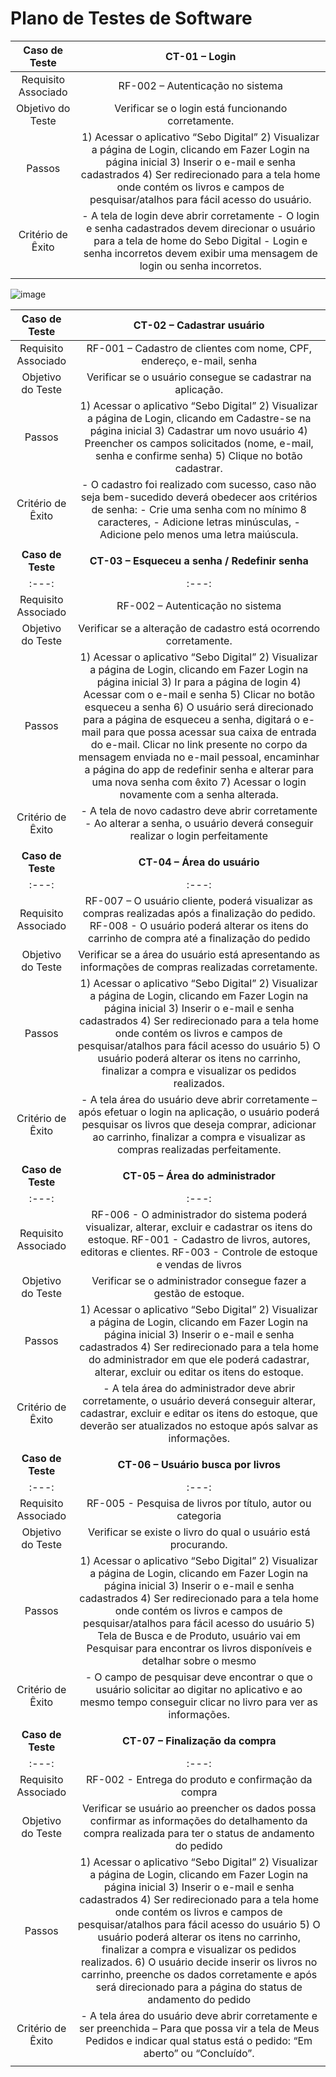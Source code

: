 # Plano de Testes de Software

| **Caso de Teste** 	| **CT-01 – Login** 	|
|:---:	|:---:	|
|	Requisito Associado 	| RF-002 – Autenticação no sistema |
| Objetivo do Teste 	| Verificar se o login está funcionando corretamente. |
| Passos 	| 1) Acessar o aplicativo “Sebo Digital” 2) Visualizar a página de Login, clicando em Fazer Login na página inicial 3) Inserir o e-mail e senha cadastrados 4) Ser redirecionado para a tela home onde contém os livros e campos de pesquisar/atalhos para fácil acesso do usuário. |
|Critério de Êxito | - A tela de login deve abrir corretamente - O login e senha cadastrados devem direcionar o usuário para a tela de home do Sebo Digital - Login e senha incorretos devem exibir uma mensagem de login ou senha incorretos. |
|  	|  	|

![image](https://user-images.githubusercontent.com/103009155/229194342-dce48986-b6bc-41bc-aa8b-e8b91d59a059.png)

| **Caso de Teste** 	| **CT-02 – Cadastrar usuário** 	|
|:---:	|:---:	|
|	Requisito Associado 	| RF-001 – Cadastro de clientes com nome, CPF, endereço, e-mail, senha |
| Objetivo do Teste 	| Verificar se o usuário consegue se cadastrar na aplicação. |
| Passos 	| 1) Acessar o aplicativo “Sebo Digital” 2) Visualizar a página de Login, clicando em Cadastre-se na página inicial 3) Cadastrar um novo usuário 4) Preencher os campos solicitados (nome, e-mail, senha e confirme senha) 5) Clique no botão cadastrar. |
|Critério de Êxito | - O cadastro foi realizado com sucesso, caso não seja bem-sucedido deverá obedecer aos critérios de senha: - Crie uma senha com no mínimo 8 caracteres, - Adicione letras minúsculas, -Adicione pelo menos uma letra maiúscula. |
|  	|  	|
| **Caso de Teste** 	| **CT-03 – Esqueceu a senha / Redefinir senha** 	|
|:---:	|:---:	|
|	Requisito Associado 	| RF-002 – Autenticação no sistema |
| Objetivo do Teste 	| Verificar se a alteração de cadastro está ocorrendo corretamente. |
| Passos 	| 1) Acessar o aplicativo “Sebo Digital” 2) Visualizar a página de Login, clicando em Fazer Login na página inicial 3) Ir para a página de login 4) Acessar com o e-mail e senha 5) Clicar no botão esqueceu a senha 6) O usuário será direcionado para a página de esqueceu a senha, digitará o e-mail para que possa acessar sua caixa de entrada do e-mail. Clicar no link presente no corpo da mensagem enviada no e-mail pessoal, encaminhar a página do app de redefinir senha e alterar para uma nova senha com êxito 7) Acessar o login novamente com a senha alterada. |
|Critério de Êxito | - A tela de novo cadastro deve abrir corretamente - Ao alterar a senha, o usuário deverá conseguir realizar o login perfeitamente |
|  	|  	|
| **Caso de Teste** 	| **CT-04 – Área do usuário** 	|
|:---:	|:---:	|
|	Requisito Associado 	| RF-007 –  O usuário cliente, poderá visualizar as compras realizadas após a finalização do pedido. RF-008 - O usuário poderá alterar os itens do carrinho de compra até a finalização do pedido |
| Objetivo do Teste 	| Verificar se a área do usuário está apresentando as informações de compras realizadas corretamente. |
| Passos 	| 1) Acessar o aplicativo “Sebo Digital” 2) Visualizar a página de Login, clicando em Fazer Login na página inicial 3) Inserir o e-mail e senha cadastrados 4) Ser redirecionado para a tela home onde contém os livros e campos de pesquisar/atalhos para fácil acesso do usuário 5) O usuário poderá alterar os itens no carrinho, finalizar a compra e visualizar os pedidos realizados. |
|Critério de Êxito | - A tela área do usuário deve abrir corretamente – após efetuar o login na aplicação, o usuário poderá pesquisar os livros que deseja comprar, adicionar ao carrinho, finalizar a compra e visualizar as compras realizadas perfeitamente. |
|  	|  	|
| **Caso de Teste** 	| **CT-05 – Área do administrador** 	|
|:---:	|:---:	|
|	Requisito Associado 	| RF-006 - O administrador do sistema poderá visualizar, alterar, excluir e cadastrar os itens do estoque. RF-001 - Cadastro de livros, autores, editoras e clientes. RF-003 - Controle de estoque e vendas de livros |
| Objetivo do Teste 	| Verificar se o administrador consegue fazer a gestão de estoque. |
| Passos 	| 1) Acessar o aplicativo “Sebo Digital” 2) Visualizar a página de Login, clicando em Fazer Login na página inicial 3) Inserir o e-mail e senha cadastrados 4) Ser redirecionado para a tela home do administrador em que ele poderá cadastrar, alterar, excluir ou editar os itens do estoque. |
|Critério de Êxito | - A tela área do administrador deve abrir corretamente, o usuário deverá conseguir alterar, cadastrar, excluir e editar os itens do estoque, que deverão ser atualizados no estoque após salvar as informações. |
|  	|  	|
| **Caso de Teste** 	| **CT-06 – Usuário busca por livros** 	|
|:---:	|:---:	|
|	Requisito Associado 	| RF-005 - Pesquisa de livros por título, autor ou categoria |
| Objetivo do Teste 	| Verificar se existe o livro do qual o usuário está procurando. |
| Passos 	| 1) Acessar o aplicativo “Sebo Digital” 2) Visualizar a página de Login, clicando em Fazer Login na página inicial 3) Inserir o e-mail e senha cadastrados 4) Ser redirecionado para a tela home onde contém os livros e campos de pesquisar/atalhos para fácil acesso do usuário 5) Tela de Busca e de Produto, usuário vai em Pesquisar para encontrar os livros disponíveis e detalhar sobre o mesmo |
|Critério de Êxito | - O campo de pesquisar deve encontrar o que o usuário solicitar ao digitar no aplicativo e ao mesmo tempo conseguir clicar no livro para ver as informações. |
|  	|  	|
| **Caso de Teste** 	| **CT-07 – Finalização da compra** 	|
|:---:	|:---:	|
|	Requisito Associado 	| RF-002 - Entrega do produto e confirmação da compra |
| Objetivo do Teste 	| Verificar se usuário ao preencher os dados possa confirmar as informações do detalhamento da compra realizada para ter o status de andamento do pedido |
| Passos 	| 1) Acessar o aplicativo “Sebo Digital” 2) Visualizar a página de Login, clicando em Fazer Login na página inicial 3) Inserir o e-mail e senha cadastrados 4) Ser redirecionado para a tela home onde contém os livros e campos de pesquisar/atalhos para fácil acesso do usuário 5) O usuário poderá alterar os itens no carrinho, finalizar a compra e visualizar os pedidos realizados. 6) O usuário decide inserir os livros no carrinho, preenche os dados corretamente e após será direcionado para a página do status de andamento do pedido |
|Critério de Êxito | - A tela área do usuário deve abrir corretamente e ser preenchida – Para que possa vir a tela de Meus Pedidos e indicar qual status está o pedido: “Em aberto” ou “Concluído”. |
|  	|  	|
